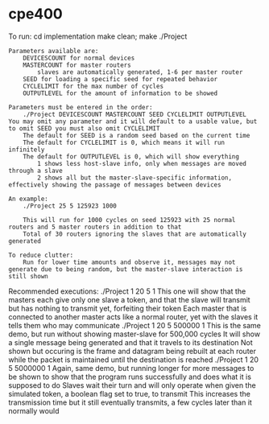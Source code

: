 cpe400
======

To run:
    cd implementation
    make clean; make
    ./Project

    Parameters available are:
        DEVICESCOUNT for normal devices
        MASTERCOUNT for master routers
            slaves are automatically generated, 1-6 per master router
        SEED for loading a specific seed for repeated behavior
        CYCLELIMIT for the max number of cycles
        OUTPUTLEVEL for the amount of information to be showed
    
    Parameters must be entered in the order:
        ./Project DEVICESCOUNT MASTERCOUNT SEED CYCLELIMIT OUTPUTLEVEL
    You may omit any parameter and it will default to a usable value, but to omit SEED you must also omit CYCLELIMIT
        The default for SEED is a random seed based on the current time
        The default for CYCLELIMIT is 0, which means it will run infinitely
        The default for OUTPUTLEVEL is 0, which will show everything
            1 shows less host-slave info, only when messages are moved through a slave
            2 shows all but the master-slave-specific information, effectively showing the passage of messages between devices

    An example:
        ./Project 25 5 125923 1000
    
        This will run for 1000 cycles on seed 125923 with 25 normal routers and 5 master routers in addition to that
        Total of 30 routers ignoring the slaves that are automatically generated

    To reduce clutter:
        Run for lower time amounts and observe it, messages may not generate due to being random, but the master-slave interaction is still shown

Recommended executions:
    ./Project 1 20 5 1
        This one will show that the masters each give only one slave a token, and that the slave will transmit but has nothing to transmit yet, forfeiting their token
        Each master that is connected to another master acts like a normal router, yet with the slaves it tells them who may communicate
    ./Project 1 20 5 500000 1
        This is the same demo, but run without showing master-slave for 500,000 cycles
        It will show a single message being generated and that it travels to its destination
        Not shown but occuring is the frame and datagram being rebuilt at each router while the packet is maintained until the destination is reached
    ./Project 1 20 5 5000000 1
        Again, same demo, but running longer for more messages to be shown to show that the program runs successfully and does what it is supposed to do
        Slaves wait their turn and will only operate when given the simulated token, a boolean flag set to true, to transmit
            This increases the transmission time but it still eventually transmits, a few cycles later than it normally would
    
